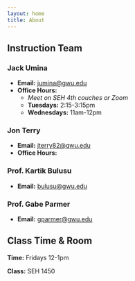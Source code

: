 ```yaml
---
layout: home 
title: About 
---
```


## Instruction Team

### Jack Umina

- **Email:** jumina@gwu.edu
- **Office Hours:**
    - *Meet on SEH 4th couches or Zoom*   
    - **Tuesdays:** 2:15-3:15pm
    - **Wednesdays:** 11am-12pm

### Jon Terry 

- **Email:** jterry82@gwu.edu
- **Office Hours:**

### Prof. Kartik Bulusu 

- **Email:** bulusu@gwu.edu

### Prof. Gabe Parmer 

- **Email:** gparmer@gwu.edu

## Class Time & Room

**Time:** Fridays 12-1pm

**Class:** SEH 1450
